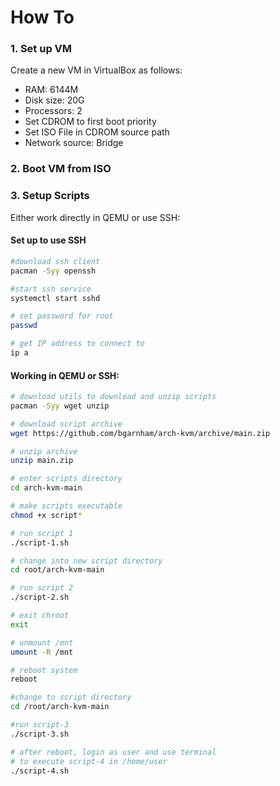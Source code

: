 # How To

### 1. Set up VM

Create a new VM in VirtualBox as follows:

* RAM: 6144M
* Disk size: 20G
* Processors: 2
* Set CDROM to first boot priority
* Set ISO File in CDROM source path
* Network source: Bridge

### 2. Boot VM from ISO

### 3. Setup Scripts

Either work directly in QEMU or use SSH:

#### Set up to use SSH

```bash
#download ssh client
pacman -Syy openssh

#start ssh service
systemctl start sshd

# set password for root
passwd

# get IP address to connect to
ip a
```

#### Working in QEMU or SSH:

```bash
# download utils to download and unzip scripts
pacman -Syy wget unzip

# download script archive
wget https://github.com/bgarnham/arch-kvm/archive/main.zip

# unzip archive
unzip main.zip

# enter scripts directory
cd arch-kvm-main

# make scripts executable
chmod +x script*

# run script 1
./script-1.sh

# change into new script directory
cd root/arch-kvm-main

# run script 2
./script-2.sh

# exit chroot
exit

# unmount /mnt
umount -R /mnt

# reboot system
reboot

#change to script directory
cd /root/arch-kvm-main

#run script-3
./script-3.sh

# after reboot, login as user and use terminal
# to execute script-4 in /home/user
./script-4.sh
```
